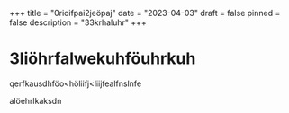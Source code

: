 +++
title = "0rioifpai2jeöpaj"
date = "2023-04-03"
draft = false
pinned = false
description = "33krhaluhr"
+++
# 3liöhrfalwekuhföuhrkuh

qerfkausdhföo<höliifj<liijfealfnslnfe

alöehrlkaksdn